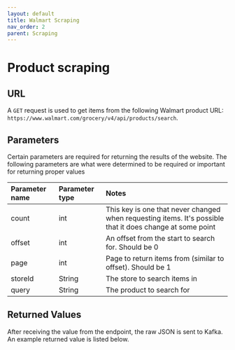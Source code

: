 ```yaml
---
layout: default
title: Walmart Scraping
nav_order: 2
parent: Scraping
---
```


# Product scraping
## URL
A `GET` request is used to get items from the following Walmart product URL: 
`https://www.walmart.com/grocery/v4/api/products/search`.

## Parameters
Certain parameters are required for returning the results of the website. The following parameters are what were
determined to be required or important for returning proper values

| Parameter name   | Parameter type | Notes                                                                                                        |
|:-----------------|:---------------|:-------------------------------------------------------------------------------------------------------------|
| count            | int            | This key is one that never changed when requesting items. It's possible that it does change at some point    |
| offset           | int            | An offset from the start to search for. Should be 0                                                          |
| page             | int            | Page to return items from (similar to offset). Should be 1                                                   |
| storeId          | String         | The store to search items in                                                                                 |
| query            | String         | The product to search for                                                                                    |

## Returned Values
After receiving the value from the endpoint, the raw JSON is sent to Kafka.
An example returned value is listed below.